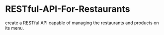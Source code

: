 # RESTful-API-For-Restaurants
create a RESTful API capable of managing the restaurants and products on its menu.
